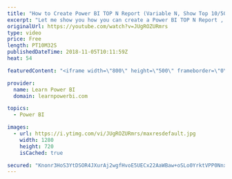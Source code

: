 ```yaml
---
title: "How to Create Power BI TOP N Report (Variable N, Show Top 10/50/100…)"
excerpt: "Let me show you how you can create a Power BI TOP N Report , using a Variable N, that means you can show Top 10, Top 50, Top 100 or really any Top or Bottom Number you like.  👉 Download Power BI File in Video at https://web.learnpowerbi.com/download/  This is part of our complete TOP N playlist where"
originalUrl: https://youtube.com/watch?v=JUgROZURmrs
type: video
price: Free
length: PT10M32S
publishedDateTime: 2018-11-05T10:11:59Z
heat: 54

featuredContent: "<iframe width=\"800\" height=\"500\" frameborder=\"0\" src=\"https://www.youtube.com/embed/JUgROZURmrs\" allow=\"accelerometer; autoplay; encrypted-media; gyroscope; picture-in-picture\" allowfullscreen></iframe>"

provider:
  name: Learn Power BI
  domain: learnpowerbi.com

topics:
  - Power BI

images:
  - url: https://i.ytimg.com/vi/JUgROZURmrs/maxresdefault.jpg
    width: 1280
    height: 720
    isCached: true

secured: "Knonr3HoS3YtDSOR4JXurAj2wgfHvoE5UECx22AaWBaw+oSLo0YrktVPP0NnxqnjRaRDa3uRldJE/jdTDJDbYaTAVnUZcUo0P9sLWmkUq1/HWVyjuae8ApzjAorB78FedlvDkmEUw1fRCzm57IFkeTTg1PI7Ww2L1BI3AytwHkS1ZyOS381vGzKeoyxKgcmOu9o3lou3suQWM2AILvykMB4NK7t6SBlqu2QLi3woDehl4+h3pwi4FZaWRLcnDsBQT1Oi/Iqk/D4EB8GU6UEoct80dISkVZlfa3/mWrlDVAEjwE/fyyVKpXJBmR6rmKpZsqbUP23yNcfAt51h9yaG063wfSHbcWha6EbnxV0uCosi9XSpIdd6omshUCsZuTOqYo1Ydbqhn/bMt+K5+3v8kGis2dr3MzBpvlEaEzuvnX4=;goqhH7qe9OpxklJmEqUdLg=="
---
```


